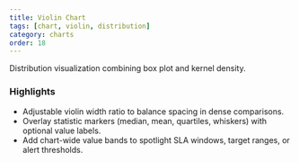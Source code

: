 ```yaml
---
title: Violin Chart
tags: [chart, violin, distribution]
category: charts
order: 18
---
```

Distribution visualization combining box plot and kernel density.

### Highlights
- Adjustable violin width ratio to balance spacing in dense comparisons.
- Overlay statistic markers (median, mean, quartiles, whiskers) with optional value labels.
- Add chart-wide value bands to spotlight SLA windows, target ranges, or alert thresholds.
